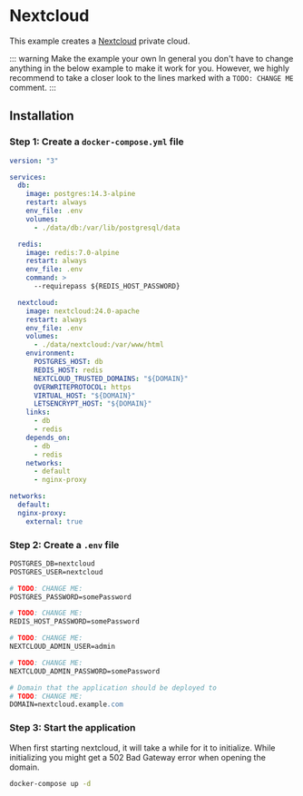 # Nextcloud

This example creates a [Nextcloud](https://nextcloud.com/) private cloud.

::: warning Make the example your own
In general you don't have to change anything in the below example to make it work for you. However, we highly recommend to take a closer look to the lines marked with a `TODO: CHANGE ME` comment.
:::

## Installation

### Step 1: Create a `docker-compose.yml` file

```yaml
version: "3"

services:
  db:
    image: postgres:14.3-alpine
    restart: always
    env_file: .env
    volumes:
      - ./data/db:/var/lib/postgresql/data

  redis:
    image: redis:7.0-alpine
    restart: always
    env_file: .env
    command: >
      --requirepass ${REDIS_HOST_PASSWORD}

  nextcloud:
    image: nextcloud:24.0-apache
    restart: always
    env_file: .env
    volumes:
      - ./data/nextcloud:/var/www/html
    environment:
      POSTGRES_HOST: db
      REDIS_HOST: redis
      NEXTCLOUD_TRUSTED_DOMAINS: "${DOMAIN}"
      OVERWRITEPROTOCOL: https
      VIRTUAL_HOST: "${DOMAIN}"
      LETSENCRYPT_HOST: "${DOMAIN}"
    links:
      - db
      - redis
    depends_on:
      - db
      - redis
    networks:
      - default
      - nginx-proxy

networks:
  default:
  nginx-proxy:
    external: true
```

### Step 2: Create a `.env` file

```apache
POSTGRES_DB=nextcloud
POSTGRES_USER=nextcloud

# TODO: CHANGE ME:
POSTGRES_PASSWORD=somePassword

# TODO: CHANGE ME:
REDIS_HOST_PASSWORD=somePassword

# TODO: CHANGE ME:
NEXTCLOUD_ADMIN_USER=admin

# TODO: CHANGE ME:
NEXTCLOUD_ADMIN_PASSWORD=somePassword

# Domain that the application should be deployed to
# TODO: CHANGE ME:
DOMAIN=nextcloud.example.com
```

### Step 3: Start the application

When first starting nextcloud, it will take a while for it to initialize. While initializing you might get a 502 Bad Gateway error when opening the domain.

```bash
docker-compose up -d
```
